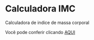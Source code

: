 # Calculadora IMC
 Calculadora de indice de massa corporal

 Você pode conferir clicando <a href="https://caiopradodesouza.github.io/Calculadora-IMC/">AQUI</a>
